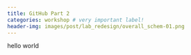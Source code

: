 ```yaml
---
title: GitHub Part 2
categories: workshop # very important label!
header-img: images/post/lab_redesign/overall_schem-01.png
---
```


hello world